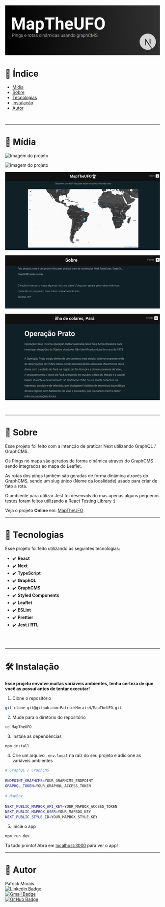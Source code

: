 ![banner](src/assets/mapbanner.png)
<br />

# :pushpin: Índice
- [Mídia](#camera_flash-mídia)
- [Sobre](#monocle_face-sobre)
- [Tecnologias](#rocket-tecnologias)
- [Instalação](#hammer_and_wrench-instalação)
- [Autor](#closed_book-autor)
<br />

---

# :camera_flash: Mídia

![Imagem do projeto](src/assets/maptheufo.gif)

![Imagem do projeto](src/assets/maptheufo2.gif)

![Imagem do projeto](src/assets/maptheufo1.png)

![Imagem do projeto](src/assets/maptheufo2.png)

![Imagem do projeto](src/assets/maptheufo3.png)



<br />

---
# :monocle_face: Sobre
Esse projeto foi feito com a intenção de praticar Next utilizando GraphQL / GraphCMS.

Os Pings no mapa são gerados de forma dinâmica através do GraphCMS sendo integrados ao mapa do Leaflet.

As rotas dos pings também são geradas de forma dinâmica através do GraphCMS, sendo um slug único (Nome da localidade) usado para criar de fato a rota.

O ambiente para utilizar Jest foi desenvolvido mas apenas alguns pequenos testes foram feitos utilizando a React Testing Library :)

Veja o projeto **Online** em: [MapTheUFO](https://map-the-ufo.vercel.app/)
<br />

---

# :rocket: Tecnologias
Esse projeto foi feito utilizando as seguintes tecnologias: <br>
- :heavy_check_mark: **React**
- :heavy_check_mark: **Next**
- :heavy_check_mark: **TypeScript**
- :heavy_check_mark: **GraphQL**
- :heavy_check_mark: **GraphCMS**
- :heavy_check_mark: **Styled Components**
- :heavy_check_mark: **Leaflet**
- :heavy_check_mark: **ESLint**
- :heavy_check_mark: **Prettier**
- :heavy_check_mark: **Jest / RTL**
<br><br>
<br />

---

# :hammer_and_wrench: Instalação
**Esse projeto envolve muitas variáveis ambientes, tenha certeza de que você as possui antes de tentar executar!**

1. Clone o repositório

```bash
git clone git@github.com:PatrickMoraisN/MapTheUFO.git
```

2. Mude para o diretório do repositório

```bash
cd MapTheUFO
```

3. Instale as dependências

```bash
npm install
```

4. Crie um arquivo `.env.local` na raíz do seu projeto e adicione as variáveis ambientes

```bash
# GraphQL / GraphCMS

ENDPOINT_GRAPHCMS=YOUR_GRAPHCMS_ENDPOINT
GRAPHQL_TOKEN=YOUR_GRAPHQL_ACCESS_TOKEN

# MapBox

NEXT_PUBLIC_MAPBOX_API_KEY=YOUR_MAPBOX_ACCESS_TOKEN
NEXT_PUBLIC_MAPBOX_USER=YOUR_MAPBOX_KEY
NEXT_PUBLIC_STYLE_ID=YOUR_MAPBOX_STYLE_KEY

```

5. Inicie o app

```bash
npm run dev
```

Ta tudo pronto! Abra em [localhost:3000](http://localhost:3000/) para ver o app!

---

# :closed_book: Autor
Patrick Morais <br>
[![Linkedin Badge](https://img.shields.io/badge/-Linkedin-6633cc?style=flat-square&logo=Linkedin&logoColor=white&link=https://www.linkedin.com/in/patrick-morais/)](https://www.linkedin.com/in/patrick-morais/)<br>
[![Gmail Badge](https://img.shields.io/badge/-ppternunes@gmail.com-6633cc?style=flat-square&logo=Gmail&logoColor=white&link=mailto:ppternunes@gmail.com)](mailto:ppternunes@gmail.com)<br>
[![GitHub Badge](https://img.shields.io/badge/-Patrick%20Morais-6633cc?style=flat-square&logo=github&logoColor=white)](https://www.github.com/patrickmoraisn/)
